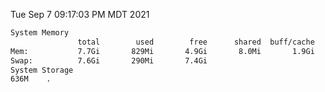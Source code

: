 Tue Sep  7 09:17:03 PM MDT 2021
```bash
System Memory
               total        used        free      shared  buff/cache   available
Mem:           7.7Gi       829Mi       4.9Gi       8.0Mi       1.9Gi       6.5Gi
Swap:          7.6Gi       290Mi       7.4Gi
System Storage
636M	.
```
```bash
